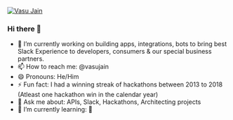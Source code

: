 [![Vasu Jain](https://pbs.twimg.com/profile_banners/35442559/1411953440/1500x500)](https://twitter.com/vasujain)

### Hi there 👋
- 🔭 I’m currently working on building apps, integrations, bots to bring best Slack Experience to developers, consumers & our special business partners. 
- 📫 How to reach me: @vasujain 
- 😄 Pronouns: He/Him
- ⚡ Fun fact: I had a winning streak of hackathons between 2013 to 2018 (Atleast one hackathon win in the calendar year)
- 💬 Ask me about: APIs, Slack, Hackathons, Architecting projects 
- 🌱 I’m currently learning: 🐍 

<!--
**vasujain/vasujain** is a ✨ _special_ ✨ repository because its `README.md` (this file) appears on your GitHub profile.
- 👯 I’m looking to collaborate on ...
- 🤔 I’m looking for help with ...
-->
